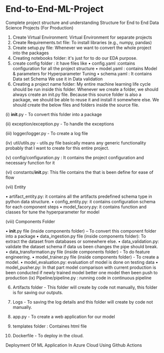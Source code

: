 # End-to-End-ML-Project

Complete project structure and understanding Structure for End to End Data Science Projects (For Production)



1. Create Virtual Environment: Virtual Environment for separate projects
2. Create Requirements.txt file: To install libraries (e.g., numpy, pandas)
3. Create setup.py file: Whenever we want to convert the whole project into the packages
4. Creating notebooks folder: it's just for to do our EDA purpose.
5. create config folder : it have files like
• config.yaml :contains configuration for all the project structure
• model.yaml : contains Model & parameters for Hyperparameter Tuning
• schema.yaml : It contains Data set Schema We use it in Data validation
6. Creating a project name folder: My entire machine learning life cycle should be run inside this folder. Whenever we create a folder, we should always create an init.py file. Because this source folder is also a package, we should be able to reuse it and install it somewhere else. We should create the below files and folders inside the source file.
   
(i) __init__.py - To convert this folder into a package

(ii) exception/exception.py - To handle the exceptions

(iii) logger/logger.py - To create a log file

(iv) util/utils.py - utils.py file basically means any generic functionality probably that I want to create for this entire project.

(v) config/configuration.py : It contains the project configuration and necessary function for it

(vi) constants/__init__.py: This file contains the that is been define for ease of flow

(vii) Entity

• artifact_entity.py: it contains all the artifacts predefined schema type in python data structure.
• config_entity.py: it contains configuration schema for each component steps
• model_facory.py: it contains function and classes for tune the hyperparameter for model

(viii) Components Folder

• __init__.py file (inside components folder) – To convert this component folder into a package
• data_ingestion.py file (inside components folder): To extract the dataset from databases or somewhere else.
• data_validation.py: validate the dataset schema if data us been changes the pipe should break.
• data_transformation.py file (inside components folder) - To do feature engineering.
• model_trainer.py file (inside components folder) - To create a model.
• model_evaluation.py: evaluation of model is done on testing data
• model_pusher.py: In that part model comparison with current production is been conducted if newly trained model better one model then been push to production
(ix) Pipeline/pipeline.py : running code in continuous pipeline

6. Artifacts folder - This folder will create by code not manually, this folder is for saving our outputs.
   
8. Logs - To saving the log details and this folder will create by code not manually.
   
10. app.py - To create a web application for our model
11. templates folder : Containes html file
12. Dockerfile - To deploy in the cloud.

Deployment Of ML Application In Azure Cloud Using Github Actions
